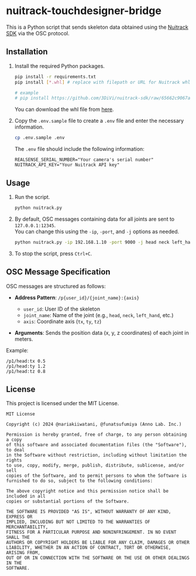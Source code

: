 # nuitrack-touchdesigner-bridge

This is a Python script that sends skeleton data obtained using the [Nuitrack SDK](https://github.com/3DiVi/nuitrack-sdk) via the OSC protocol.

## Installation

1. Install the required Python packages.

   ```bash
   pip install -r requirements.txt
   pip install [*.whl] # replace with filepath or URL for Nuitrack whl file

   # example
   # pip install https://github.com/3DiVi/nuitrack-sdk/raw/65662c9067a831c928e7300e427651e0dbe2ed9c/PythonNuitrack-beta/pip_packages/dist/windows/py_nuitrack_windows_python3.10-0.1.0-py3-none-any.whl
   ```

   You can download the whl file from [here](https://github.com/3DiVi/nuitrack-sdk/tree/master/PythonNuitrack-beta/pip_packages/dist).

1. Copy the `.env.sample` file to create a `.env` file and enter the necessary information.

   ```bash
   cp .env.sample .env
   ```

   The `.env` file should include the following information:

   ```
   REALSENSE_SERIAL_NUMBER="Your camera's serial number"
   NUITRACK_API_KEY="Your Nuitrack API key"
   ```

## Usage

1. Run the script.

   ```bash
   python nuitrack.py
   ```

1. By default, OSC messages containing data for all joints are sent to `127.0.0.1:12345`.  
You can change this using the `-ip`, `-port`, and `-j` options as needed.

   ```bash
   python nuitrack.py -ip 192.168.1.10 -port 9000 -j head neck left_hand
   ```

1. To stop the script, press `Ctrl+C`.

## OSC Message Specification

OSC messages are structured as follows:

- **Address Pattern**: `/p{user_id}/{joint_name}:{axis}`
  - `user_id`: User ID of the skeleton
  - `joint_name`: Name of the joint (e.g., `head`, `neck`, `left_hand`, etc.)
  - `axis`: Coordinate axis (`tx`, `ty`, `tz`)

- **Arguments**: Sends the position data (x, y, z coordinates) of each joint in meters.

Example:
```
/p1/head:tx 0.5
/p1/head:ty 1.2
/p1/head:tz 0.8
```

## License

This project is licensed under the MIT License.

```
MIT License

Copyright (c) 2024 @nariakiiwatani, @funatsufumiya (Anno Lab. Inc.)

Permission is hereby granted, free of charge, to any person obtaining a copy
of this software and associated documentation files (the "Software"), to deal
in the Software without restriction, including without limitation the rights
to use, copy, modify, merge, publish, distribute, sublicense, and/or sell
copies of the Software, and to permit persons to whom the Software is
furnished to do so, subject to the following conditions:

The above copyright notice and this permission notice shall be included in all
copies or substantial portions of the Software.

THE SOFTWARE IS PROVIDED "AS IS", WITHOUT WARRANTY OF ANY KIND, EXPRESS OR
IMPLIED, INCLUDING BUT NOT LIMITED TO THE WARRANTIES OF MERCHANTABILITY,
FITNESS FOR A PARTICULAR PURPOSE AND NONINFRINGEMENT. IN NO EVENT SHALL THE
AUTHORS OR COPYRIGHT HOLDERS BE LIABLE FOR ANY CLAIM, DAMAGES OR OTHER
LIABILITY, WHETHER IN AN ACTION OF CONTRACT, TORT OR OTHERWISE, ARISING FROM,
OUT OF OR IN CONNECTION WITH THE SOFTWARE OR THE USE OR OTHER DEALINGS IN THE
SOFTWARE.
```